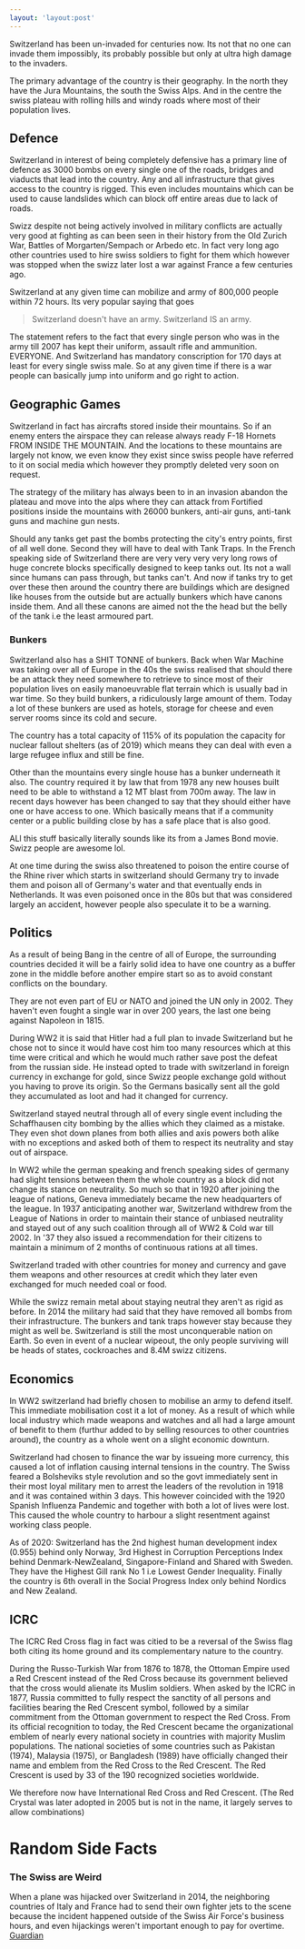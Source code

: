 ```yaml
---
layout: 'layout:post'
---
```


Switzerland has been un-invaded for centuries now. Its not that no one can invade them impossibly, its probably possible but only at ultra high damage to the invaders.

The primary advantage of the country is their geography. In the north they have the Jura Mountains, the south the Swiss Alps. And in the centre the swiss plateau with rolling hills and windy roads where most of their population lives.

## Defence
Switzerland in interest of being completely defensive has a primary line of defence as 3000 bombs on every single one of the roads, bridges and viaducts that lead into the country. Any and all infrastructure that gives access to the country is rigged. This even includes mountains which can be used to cause landslides which can block off entire areas due to lack of roads.

Swizz despite not being actively involved in military conflicts are actually very good at fighting as can been seen in their history from the Old Zurich War, Battles of Morgarten/Sempach or Arbedo etc. In fact very long ago other countries used to hire swiss soldiers to fight for them which however was stopped when the swizz later lost a war against France a few centuries ago.

Switzerland at any given time can mobilize and army of 800,000 people within 72 hours. Its very popular saying that goes

> Switzerland doesn't have an army. Switzerland IS an army.

The statement refers to the fact that every single person who was in the army till 2007 has kept their uniform, assault rifle and ammunition. EVERYONE. And Switzerland has mandatory conscription for 170 days at least for every single swiss male. So at any given time if there is a war people can basically jump into uniform and go right to action.

## Geographic Games
Switzerland in fact has aircrafts stored inside their mountains. So if an enemy enters the airspace they can release always ready F-18 Hornets FROM INSIDE THE MOUNTAIN. And the locations to these mountains are largely not know, we even know they exist since swiss people have referred to it on social media which however they promptly deleted very soon on request.

The strategy of the military has always been to in an invasion abandon the plateau and move into the alps where they can attack from Fortified positions inside the mountains with 26000 bunkers, anti-air guns, anti-tank guns and machine gun nests.

Should any tanks get past the bombs protecting the city's entry points, first of all well done. Second they will have to deal with Tank Traps. In the French speaking side of Switzerland there are very very very very long rows of huge concrete blocks specifically designed to keep tanks out. Its not a wall since humans can pass through, but tanks can't. And now if tanks try to get over these then around the country there are buildings which are designed like houses from the outside but are actually bunkers which have canons inside them. And all these canons are aimed not the the head but the belly of the tank i.e the least armoured part.

### Bunkers
Switzerland also has a SHIT TONNE of bunkers. Back when War Machine was taking over all of Europe in the 40s the swiss realised that should there be an attack they need somewhere to retrieve to since most of their population lives on easily manoeuvrable flat terrain which is usually bad in war time. So they build bunkers, a ridiculously large amount of them. Today a lot of these bunkers are used as hotels, storage for cheese and even server rooms since its cold and secure.

The country has a total capacity of 115% of its population the capacity for nuclear fallout shelters (as of 2019) which means they can deal with even a large refugee influx and still be fine.

Other than the mountains every single house has a bunker underneath it also. The country required it by law that from 1978 any new houses built need to be able to withstand a 12 MT blast from 700m away. The law in recent days however has been changed to say that they should either have one or have access to one. Which basically means that if a community center or a public building close by has a safe place that is also good.

ALl this stuff basically literally sounds like its from a James Bond movie. Swizz people are awesome lol.

At one time during the swiss also threatened to poison the entire course of the Rhine river which starts in switzerland should Germany try to invade them and poison all of Germany's water and that eventually ends in Netherlands. It was even poisoned once in the 80s but that was considered largely an accident, however people also speculate it to be a warning.

## Politics
As a result of being Bang in the centre of all of Europe, the surrounding countries decided it will be a fairly solid idea to have one country as a buffer zone in the middle before another empire start so as to avoid constant conflicts on the boundary.

They are not even part of EU or NATO and joined the UN only in 2002. They haven't even fought a single war in over 200 years, the last one being against Napoleon in 1815.

During WW2 it is said that Hitler had a full plan to invade Switzerland but he chose not to since it would have cost him too many resources which at this time were critical and which he would much rather save post the defeat from the russian side. He instead opted to trade with switzerland in foreign currency in exchange for gold, since Swizz people exchange gold without you having to prove its origin. So the Germans basically sent all the gold they accumulated as loot and had it changed for currency.

Switzerland stayed neutral through all of every single event including the Schaffhausen city bombing by the allies which they claimed as a mistake. They even shot down planes from both allies and axis powers both alike with no exceptions and asked both of them to respect its neutrality and stay out of airspace.

In WW2 while the german speaking and french speaking sides of germany had slight tensions between them the whole country as a block did not change its stance on neutrality. So much so that in 1920 after joining the league of nations, Geneva immediately became the new headquarters of the league. In 1937 anticipating another war, Switzerland withdrew from the League of Nations in order to maintain their stance of unbiased neutrality and stayed out of any such coalition through all of WW2 & Cold war till 2002. In '37 they also issued a recommendation for their citizens to maintain a minimum of 2 months of continuous rations at all times.

Switzerland traded with other countries for money and currency and gave them weapons and other resources at credit which they later even exchanged for much needed coal or food.

While the swizz remain metal about staying neutral they aren't as rigid as before. In 2014 the military had said that they have removed all bombs from their infrastructure. The bunkers and tank traps however stay because they might as well be. Switzerland is still the most unconquerable nation on Earth. So even in event of a nuclear wipeout, the only people surviving will be heads of states, cockroaches and 8.4M swizz citizens.

## Economics
In WW2 switzerland had briefly chosen to mobilise an army to defend itself. This immediate mobilisation cost it a lot of money. As a result of which while local industry which made weapons and watches and all had a large amount of benefit to them (furthur added to by selling resources to other countries around), the country as a whole went on a slight economic downturn.

Switzerland had chosen to finance the war by issueing more currency, this caused a lot of inflation causing internal tensions in the country. The Swiss feared a Bolsheviks style revolution and so the govt immediately sent in their most loyal military men to arrest the leaders of the revolution in 1918 and it was contained within 3 days. This however coincided with the 1920 Spanish Influenza Pandemic and together with both a lot of lives were lost. This caused the whole country to harbour a slight resentment against working class people.

As of 2020: Switzerland has the 2nd highest human development index (0.955) behind only Norway, 3rd Highest in Corruption Perceptions Index behind Denmark-NewZealand, Singapore-Finland and Shared with Sweden. They have the Highest Gill rank No 1 i.e Lowest Gender Inequality. Finally the country is 6th overall in the Social Progress Index only behind Nordics and New Zealand.

## ICRC
The ICRC Red Cross flag in fact was citied to be a reversal of the Swiss flag both citing its home ground and its complementary nature to the country.

During the Russo-Turkish War from 1876 to 1878, the Ottoman Empire used a Red Crescent instead of the Red Cross because its government believed that the cross would alienate its Muslim soldiers. When asked by the ICRC in 1877, Russia committed to fully respect the sanctity of all persons and facilities bearing the Red Crescent symbol, followed by a similar commitment from the Ottoman government to respect the Red Cross. From its official recognition to today, the Red Crescent became the organizational emblem of nearly every national society in countries with majority Muslim populations. The national societies of some countries such as Pakistan (1974), Malaysia (1975), or Bangladesh (1989) have officially changed their name and emblem from the Red Cross to the Red Crescent. The Red Crescent is used by 33 of the 190 recognized societies worldwide.

We therefore now have International Red Cross and Red Crescent. (The Red Crystal was later adopted in 2005 but is not in the name, it largely serves to allow combinations)

# Random Side Facts

### The Swiss are Weird
When a plane was hijacked over Switzerland in 2014, the neighboring countries of Italy and France had to send their own fighter jets to the scene because the incident happened outside of the Swiss Air Force's business hours, and even hijackings weren't important enough to pay for overtime. [Guardian](https://www.theguardian.com/world/shortcuts/2014/feb/19/swiss-air-force-ethiopian-airlines-hijacking-office-hours)